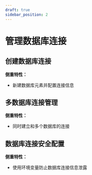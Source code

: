 ```yaml
---
draft: true
sidebar_position: 2
---
```


# 管理数据库连接

## 创建数据库连接

**侧重特性：**

*   新建数据库元素并配置连接信息

## 多数据库连接管理

**侧重特性：**

*   同时建立和多个数据库的连接

## 数据库连接安全配置

**侧重特性：**

*   使用环境变量防止数据库连接信息泄露
